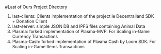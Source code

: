 #Last of Ours Project Directory
1. last-clients: Clients implementation of the project ie Decentralland SDK + Donation Client
2. last-server: simple JSON DB and IPFS files containing Animal Data
3. Plasma: forked implementation of Plasma-MVP. For Scaling in-Game Currency Transactions
4. Plasma-Cash: forked implementation of Plasma Cash by Loom SDK. For Scaling in-Game Items Transactions

